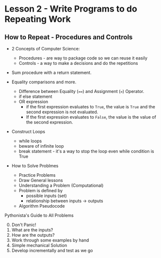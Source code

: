 # Lesson 2 - Write Programs to do Repeating Work

## How to Repeat - Procedures and Controls

- 2 Concepts of Computer Science:
  - Procedures - are way to package code so we can reuse it easily
  - Controls - a way to make a decisions and do the repetitions
- Sum procedure with a return statement.
- Equality comparisons and more.
  - Difference between Equality (`==`) and Assignment (`=`) Operator.
  - if else statement
  - OR expression
    - if the first expression evaluates to `True`, the value is `True` and the second expression is not evaluated.
    - If the first expression evaluates to `False`, the value is the value of the second expression.
- Construct Loops
  - while loops
  - beware of infinite loop
  - break statement - it's a way to stop the loop even while condition is True

- How to Solve Problmes
  - Practice Problems
  - Draw General lessons
  - Understanding a Problem (Computational)
  - Problem is defined by
    - possible inputs (set)
    - relationship between inputs -> outputs
  - Algorithm Pseudocode

Pythonista's Guide to All Problems

  0. Don't Panic!
  1. What are the inputs?
  2. How are the outputs?
  3. Work through some examples by hand
  4. Simple mechanical Solution
  5. Develop incrementally and test as we go
